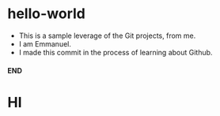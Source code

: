 # hello-world
* This is a sample leverage of the Git projects, from me.
* I am Emmanuel.
* I made this commit in the process of learning about Github.
#### END ####
# HI #
